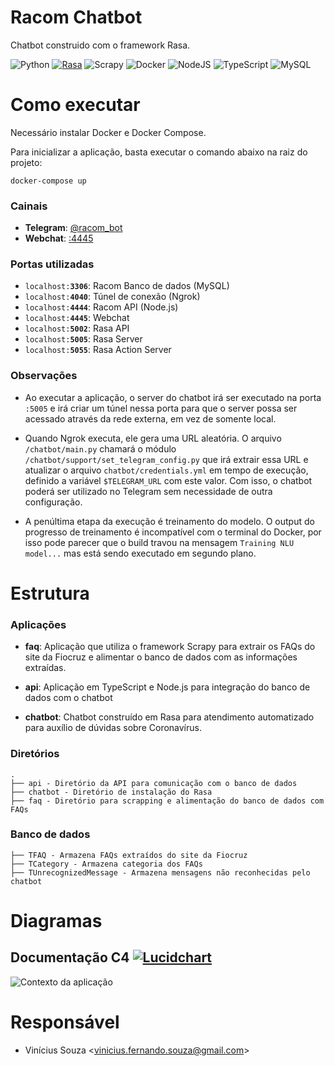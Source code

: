 

# Racom Chatbot

Chatbot construido com o framework Rasa.

![Python](https://img.shields.io/badge/python-3670A0?logo=python&logoColor=ffdd54) [![Rasa](https://img.shields.io/badge/rasa-2.8.3-000000.svg?style=flat-square)](https://rasa.com/docs/rasa/) ![Scrapy](https://img.shields.io/badge/scrapy-2.5.0-60a839.svg?style=flat-square) ![Docker](https://img.shields.io/badge/docker-%2300f.svg?logo=docker&logoColor=white) ![NodeJS](https://img.shields.io/badge/node.js-6DA55F?logo=node.js&logoColor=white) ![TypeScript](https://img.shields.io/badge/typescript-%23007ACC.svg?logo=typescript&logoColor=white) ![MySQL](https://img.shields.io/badge/mysql-%2300f.svg?logo=mysql&logoColor=white) 

# Como executar

Necessário instalar Docker e Docker Compose.

Para inicializar a aplicação, basta executar o comando abaixo na raiz do projeto:

```properties
docker-compose up
```

### Cainais
- **Telegram**: [@racom_bot](http://t.me/racom_bot)
- **Webchat**: [:4445](http://localhost:4445)

### Portas utilizadas

- `localhost:`**`3306`**: Racom Banco de dados (MySQL)
- `localhost:`**`4040`**: Túnel de conexão (Ngrok)
- `localhost:`**`4444`**: Racom API (Node.js)
- `localhost:`**`4445`**: Webchat
- `localhost:`**`5002`**: Rasa API
- `localhost:`**`5005`**: Rasa Server
- `localhost:`**`5055`**: Rasa Action Server

### Observações

* Ao executar a aplicação, o server do chatbot irá ser executado na porta `:5005` e irá criar um túnel nessa porta para que o server possa ser acessado através da rede externa, em vez de somente local.

* Quando Ngrok executa, ele gera uma URL aleatória. O arquivo `/chatbot/main.py` chamará o módulo `/chatbot/support/set_telegram_config.py` que irá extrair essa URL e atualizar o arquivo `chatbot/credentials.yml` em tempo de execução, definido a variável `$TELEGRAM_URL` com este valor. Com isso, o chatbot poderá ser utilizado no Telegram sem necessidade de outra configuração.

* A penúltima etapa da execução é treinamento do modelo. O output do progresso de treinamento é incompatível com o terminal do Docker, por isso pode parecer que o build travou na mensagem `Training NLU model...` mas está sendo executado em segundo plano.

# Estrutura

### Aplicações
* **faq**: Aplicação que utiliza o framework Scrapy para extrair os FAQs do site da Fiocruz e alimentar o banco de dados com as informações extraídas.

* **api**: Aplicação em TypeScript e Node.js para integração do banco de dados com o chatbot
 
* **chatbot**: Chatbot construído em Rasa para atendimento automatizado para auxílio de dúvidas sobre Coronavírus.

### Diretórios

```
.
├── api - Diretório da API para comunicação com o banco de dados
├── chatbot - Diretório de instalação do Rasa
├── faq - Diretório para scrapping e alimentação do banco de dados com FAQs
```

### Banco de dados

```
├── TFAQ - Armazena FAQs extraídos do site da Fiocruz
├── TCategory - Armazena categoria dos FAQs
├── TUnrecognizedMessage - Armazena mensagens não reconhecidas pelo chatbot
```

# Diagramas

## Documentação C4 [![Lucidchart](https://img.shields.io/badge/↗-Lucidchart-f96b13.svg)](https://lucid.app/lucidchart/invitations/accept/inv_a4b4c484-ea60-4957-89d0-65f57f8f70cb?viewport_loc=-49%2C-59%2C2452%2C1140%2C0_0)

![Contexto da aplicação](https://i.imgur.com/KBTUrnk.png)

# Responsável

- Vinícius Souza <<vinicius.fernando.souza@gmail.com>>

